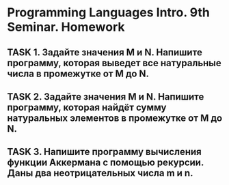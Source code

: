 # Programming Languages Intro. 9th Seminar. Homework
## TASK 1. Задайте значения M и N. Напишите программу, которая выведет все натуральные числа в промежутке от M до N.
## TASK 2. Задайте значения M и N. Напишите программу, которая найдёт сумму натуральных элементов в промежутке от M до N.
## TASK 3. Напишите программу вычисления функции Аккермана с помощью рекурсии. Даны два неотрицательных числа m и n.
